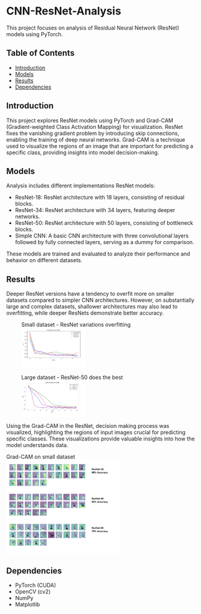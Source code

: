 # CNN-ResNet-Analysis

This project focuses on analysis of Residual Neural Network (ResNet) models using PyTorch.

## Table of Contents

- [Introduction](#introduction)
- [Models](#models)
- [Results](#results)
- [Dependencies](#dependencies)

## Introduction
This project explores ResNet models using PyTorch and Grad-CAM (Gradient-weighted Class Activation Mapping) for visualization. ResNet fixes the vanishing gradient problem by introducing skip connections, enabling the training of deep neural networks. Grad-CAM is a technique used to visualize the regions of an image that are important for predicting a specific class, providing insights into model decision-making.

## Models
Analysis includes different implementations ResNet models:
- ResNet-18: ResNet architecture with 18 layers, consisting of residual blocks.
- ResNet-34: ResNet architecture with 34 layers, featuring deeper networks.
- ResNet-50: ResNet architecture with 50 layers, consisting of bottleneck blocks.
- Simple CNN: A basic CNN architecture with three convolutional layers followed by fully connected layers, serving as a dummy for comparison. <br>

These models are trained and evaluated to analyze their performance and behavior on different datasets.

## Results
Deeper ResNet versions have a tendency to overfit more on smaller datasets compared to simpler CNN architectures. However, on substantially large and complex datasets, shallower architectures may also lead to overfitting, while deeper ResNets demonstrate better accuracy. <br>

<p float="left">
  <figure>
    <figcaption>Small dataset - ResNet variations overfitting</figcaption>
    <img src="analysis/Image1.png" alt="Image 1" style="width: 40%;">
  </figure>
  
  <figure>
    <figcaption>Large dataset - ResNet-50 does the best</figcaption>
    <img src="analysis/Image2.png" alt="Image 2" style="width: 40%;">
  </figure>
</p>


Using the Grad-CAM in the ResNet, decision making process was visualized, highlighting the regions of input images crucial for predicting specific classes. These visualizations provide valuable insights into how the model understands data. <br>

<p float="left">
  <figcaption>Grad-CAM on small dataset</figcaption>
  <img src="analysis/Image3.png" alt="Image 3" style="width: 60%;">
</p>

## Dependencies
- PyTorch (CUDA)
- OpenCV (cv2)
- NumPy
- Matplotlib
